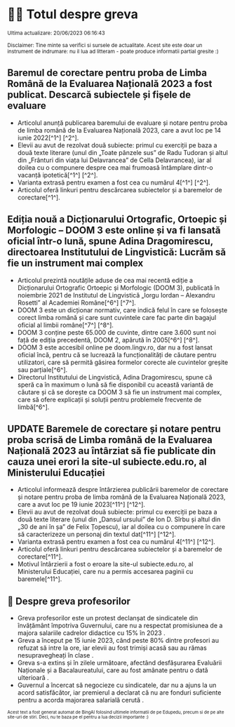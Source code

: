 # 👩‍🏫 Totul despre greva
<sub>Ultima actualizare: 20/06/2023 06:16:43</sub>

<sub>Disclaimer: Tine minte sa verifici si sursele de actualitate. Acest site este doar un instrument de indrumare: nu il lua ad litteram - poate produce informatii partial gresite :)</sub>

## **Baremul de corectare pentru proba de Limba Română de la Evaluarea Națională 2023 a fost publicat. Descarcă subiectele și fișele de evaluare**

- Articolul anunță publicarea baremului de evaluare și notare pentru proba de limba română de la Evaluarea Națională 2023, care a avut loc pe 14 iunie 2022[^1^] [^2^].
- Elevii au avut de rezolvat două subiecte: primul cu exerciții pe baza a două texte literare (unul din „Toate pânzele sus” de Radu Tudoran și altul din „Frânturi din viața lui Delavrancea” de Cella Delavrancea), iar al doilea cu o compunere despre cea mai frumoasă întâmplare dintr-o vacanță ipotetică[^1^] [^2^].
- Varianta extrasă pentru examen a fost cea cu numărul 4[^1^] [^2^].
- Articolul oferă linkuri pentru descărcarea subiectelor și a baremelor de corectare[^1^].

## **Ediția nouă a Dicționarului Ortografic, Ortoepic și Morfologic – DOOM 3 este online și va fi lansată oficial într-o lună, spune Adina Dragomirescu, directoarea Institutului de Lingvistică: Lucrăm să fie un instrument mai complex**

- Articolul prezintă noutățile aduse de cea mai recentă ediție a Dicționarului Ortografic Ortoepic și Morfologic (DOOM 3), publicată în noiembrie 2021 de Institutul de Lingvistică „Iorgu Iordan – Alexandru Rosetti” al Academiei Române[^6^] [^7^].
- DOOM 3 este un dicționar normativ, care indică felul în care se folosește corect limba română și care sunt cuvintele care fac parte din bagajul oficial al limbii române[^7^] [^8^].
- DOOM 3 conține peste 65.000 de cuvinte, dintre care 3.600 sunt noi față de ediția precedentă, DOOM 2, apărută în 2005[^6^] [^8^].
- DOOM 3 este accesibil online pe doom.lingv.ro, dar nu a fost lansat oficial încă, pentru că se lucrează la funcționalități de căutare pentru utilizatori, care să permită găsirea formelor corecte ale cuvintelor greșite sau parțiale[^6^].
- Directorul Institutului de Lingvistică, Adina Dragomirescu, spune că speră ca în maximum o lună să fie disponibil cu această variantă de căutare și că se dorește ca DOOM 3 să fie un instrument mai complex, care să ofere explicații și soluții pentru problemele frecvente de limbă[^6^].

## **UPDATE Baremele de corectare și notare pentru proba scrisă de Limba română de la Evaluarea Națională 2023 au întârziat să fie publicate din cauza unei erori la site-ul subiecte.edu.ro, al Ministerului Educației**

- Articolul informează despre întârzierea publicării baremelor de corectare și notare pentru proba de limba română de la Evaluarea Națională 2023, care a avut loc pe 19 iunie 2023[^11^] [^12^].
- Elevii au avut de rezolvat două subiecte: primul cu exerciții pe baza a două texte literare (unul din „Dansul ursului” de Ion D. Sîrbu și altul din „30 de ani în șa” de Felix Țopescu), iar al doilea cu o compunere în care să caracterizeze un personaj din textul dat[^11^] [^12^].
- Varianta extrasă pentru examen a fost cea cu numărul 4[^11^] [^12^].
- Articolul oferă linkuri pentru descărcarea subiectelor și a baremelor de corectare[^11^].
- Motivul întârzierii a fost o eroare la site-ul subiecte.edu.ro, al Ministerului Educației, care nu a permis accesarea paginii cu baremele[^11^].

## 🏫 Despre greva profesorilor

- Greva profesorilor este un protest declanșat de sindicatele din învățământ împotriva Guvernului, care nu a respectat promisiunea de a majora salariile cadrelor didactice cu 15% în 2023 .
- Greva a început pe 15 iunie 2023, când peste 80% dintre profesori au refuzat să intre la ore, iar elevii au fost trimiși acasă sau au rămas nesupravegheați în clase .
- Greva s-a extins și în zilele următoare, afectând desfășurarea Evaluării Naționale și a Bacalaureatului, care au fost amânate pentru o dată ulterioară .
- Guvernul a încercat să negocieze cu sindicatele, dar nu a ajuns la un acord satisfăcător, iar premierul a declarat că nu are fonduri suficiente pentru a acorda majorarea salarială cerută .


<sub><sub>Acest text a fost generat automat de BingAI folosind ultimele informatii de pe Edupedu, precum si de pe alte site-uri de stiri. Deci, nu te baza pe el pentru a lua decizii importante :)</sub></sub>